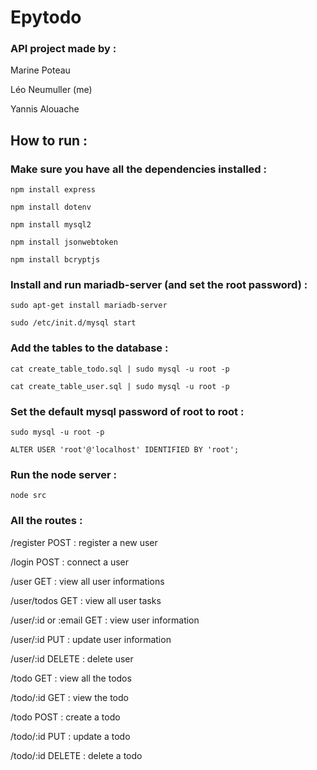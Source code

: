# Epytodo
### API project made by :

Marine Poteau

Léo Neumuller (me)

Yannis Alouache

## How to run :

### Make sure you have all the dependencies installed :

```npm install express```

```npm install dotenv```

```npm install mysql2```

```npm install jsonwebtoken```

```npm install bcryptjs```

### Install and run mariadb-server (and set the root password) :

```sudo apt-get install mariadb-server```

```sudo /etc/init.d/mysql start```

### Add the tables to the database :

```cat create_table_todo.sql | sudo mysql -u root -p```

```cat create_table_user.sql | sudo mysql -u root -p```

### Set the default mysql password of root to root :

```sudo mysql -u root -p```

```ALTER USER 'root'@'localhost' IDENTIFIED BY 'root';```

### Run the node server :

```node src```

### All the routes :

/register POST : register a new user

/login POST : connect a user

/user GET : view all user informations

/user/todos GET : view all user tasks

/user/:id or :email GET : view user information

/user/:id PUT : update user information

/user/:id DELETE : delete user

/todo GET : view all the todos

/todo/:id GET : view the todo

/todo POST : create a todo

/todo/:id PUT : update a todo

/todo/:id DELETE : delete a todo
